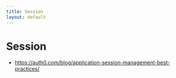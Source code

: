 ```yaml
---
title: Session
layout: default
---
```


# Session
- https://auth0.com/blog/application-session-management-best-practices/